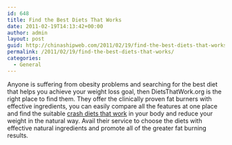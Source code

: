 ```yaml
---
id: 648
title: Find the Best Diets That Works
date: 2011-02-19T14:13:42+00:00
author: admin
layout: post
guid: http://chinashipweb.com/2011/02/19/find-the-best-diets-that-works/
permalink: /2011/02/19/find-the-best-diets-that-works/
categories:
  - General
---
```

Anyone is suffering from obesity problems and searching for the best diet that helps you achieve your weight loss goal, then DietsThatWork.org is the right place to find them. They offer the clinically proven fat burners with effective ingredients, you can easily compare all the features at one place and find the suitable [crash diets that work](http://www.dietsthatwork.org/) in your body and reduce your weight in the natural way. Avail their service to choose the diets with effective natural ingredients and promote all of the greater fat burning results.